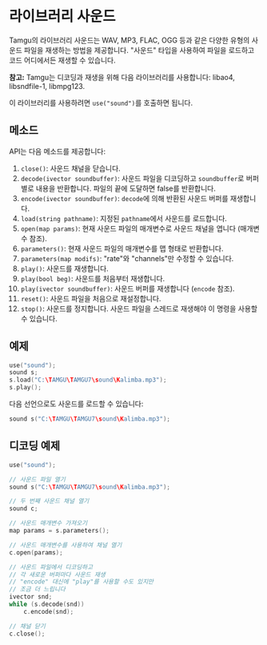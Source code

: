 # 라이브러리 사운드

Tamgu의 라이브러리 사운드는 WAV, MP3, FLAC, OGG 등과 같은 다양한 유형의 사운드 파일을 재생하는 방법을 제공합니다. "사운드" 타입을 사용하여 파일을 로드하고 코드 어디에서든 재생할 수 있습니다.

**참고:** Tamgu는 디코딩과 재생을 위해 다음 라이브러리를 사용합니다: libao4, libsndfile-1, libmpg123.

이 라이브러리를 사용하려면 `use("sound")`를 호출하면 됩니다.

## 메소드

API는 다음 메소드를 제공합니다:

1. `close()`: 사운드 채널을 닫습니다.
2. `decode(ivector soundbuffer)`: 사운드 파일을 디코딩하고 `soundbuffer`로 버퍼별로 내용을 반환합니다. 파일의 끝에 도달하면 false를 반환합니다.
3. `encode(ivector soundbuffer)`: `decode`에 의해 반환된 사운드 버퍼를 재생합니다.
4. `load(string pathname)`: 지정된 `pathname`에서 사운드를 로드합니다.
5. `open(map params)`: 현재 사운드 파일의 매개변수로 사운드 채널을 엽니다 (매개변수 참조).
6. `parameters()`: 현재 사운드 파일의 매개변수를 맵 형태로 반환합니다.
7. `parameters(map modifs)`: "rate"와 "channels"만 수정할 수 있습니다.
8. `play()`: 사운드를 재생합니다.
9. `play(bool beg)`: 사운드를 처음부터 재생합니다.
10. `play(ivector soundbuffer)`: 사운드 버퍼를 재생합니다 (`encode` 참조).
11. `reset()`: 사운드 파일을 처음으로 재설정합니다.
12. `stop()`: 사운드를 정지합니다. 사운드 파일을 스레드로 재생해야 이 명령을 사용할 수 있습니다.

## 예제

```cpp
use("sound");
sound s;
s.load("C:\TAMGU\TAMGU7\sound\Kalimba.mp3");
s.play();
```

다음 선언으로도 사운드를 로드할 수 있습니다:

```cpp
sound s("C:\TAMGU\TAMGU7\sound\Kalimba.mp3");
```

## 디코딩 예제

```cpp
use("sound");

// 사운드 파일 열기
sound s("C:\TAMGU\TAMGU7\sound\Kalimba.mp3");

// 두 번째 사운드 채널 열기
sound c;

// 사운드 매개변수 가져오기
map params = s.parameters();

// 사운드 매개변수를 사용하여 채널 열기
c.open(params);

// 사운드 파일에서 디코딩하고
// 각 새로운 버퍼마다 사운드 재생
// "encode" 대신에 "play"를 사용할 수도 있지만
// 조금 더 느립니다
ivector snd;
while (s.decode(snd))
    c.encode(snd);

// 채널 닫기
c.close();
```